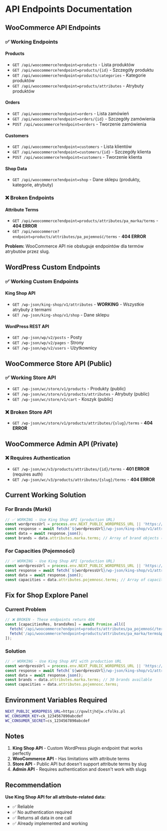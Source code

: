 # API Endpoints Documentation

## WooCommerce API Endpoints

### ✅ Working Endpoints

#### Products
- `GET /api/woocommerce?endpoint=products` - Lista produktów
- `GET /api/woocommerce?endpoint=products/{id}` - Szczegóły produktu
- `GET /api/woocommerce?endpoint=products/categories` - Kategorie produktów
- `GET /api/woocommerce?endpoint=products/attributes` - Atrybuty produktów

#### Orders
- `GET /api/woocommerce?endpoint=orders` - Lista zamówień
- `GET /api/woocommerce?endpoint=orders/{id}` - Szczegóły zamówienia
- `POST /api/woocommerce?endpoint=orders` - Tworzenie zamówienia

#### Customers
- `GET /api/woocommerce?endpoint=customers` - Lista klientów
- `GET /api/woocommerce?endpoint=customers/{id}` - Szczegóły klienta
- `POST /api/woocommerce?endpoint=customers` - Tworzenie klienta

#### Shop Data
- `GET /api/woocommerce?endpoint=shop` - Dane sklepu (produkty, kategorie, atrybuty)

### ❌ Broken Endpoints

#### Attribute Terms
- `GET /api/woocommerce?endpoint=products/attributes/pa_marka/terms` - **404 ERROR**
- `GET /api/woocommerce?endpoint=products/attributes/pa_pojemność/terms` - **404 ERROR**

**Problem:** WooCommerce API nie obsługuje endpointów dla termów atrybutów przez slug.

## WordPress Custom Endpoints

### ✅ Working Custom Endpoints

#### King Shop API
- `GET /wp-json/king-shop/v1/attributes` - **WORKING** - Wszystkie atrybuty z termami
- `GET /wp-json/king-shop/v1/shop` - Dane sklepu

#### WordPress REST API
- `GET /wp-json/wp/v2/posts` - Posty
- `GET /wp-json/wp/v2/pages` - Strony
- `GET /wp-json/wp/v2/users` - Użytkownicy

## WooCommerce Store API (Public)

### ✅ Working Store API
- `GET /wp-json/wc/store/v1/products` - Produkty (public)
- `GET /wp-json/wc/store/v1/products/attributes` - Atrybuty (public)
- `GET /wp-json/wc/store/v1/cart` - Koszyk (public)

### ❌ Broken Store API
- `GET /wp-json/wc/store/v1/products/attributes/{slug}/terms` - **404 ERROR**

## WooCommerce Admin API (Private)

### ❌ Requires Authentication
- `GET /wp-json/wc/v3/products/attributes/{id}/terms` - **401 ERROR** (requires auth)
- `GET /wp-json/wc/v3/products/attributes/{slug}/terms` - **404 ERROR**

## Current Working Solution

### For Brands (Marki)
```javascript
// ✅ WORKING - Use King Shop API (production URL)
const wordpressUrl = process.env.NEXT_PUBLIC_WORDPRESS_URL || 'https://qvwltjhdjw.cfolks.pl';
const response = await fetch(`${wordpressUrl}/wp-json/king-shop/v1/attributes`);
const data = await response.json();
const brands = data.attributes.marka.terms; // Array of brand objects (30 brands)
```

### For Capacities (Pojemności)
```javascript
// ✅ WORKING - Use King Shop API (production URL)
const wordpressUrl = process.env.NEXT_PUBLIC_WORDPRESS_URL || 'https://qvwltjhdjw.cfolks.pl';
const response = await fetch(`${wordpressUrl}/wp-json/king-shop/v1/attributes`);
const data = await response.json();
const capacities = data.attributes.pojemnosc.terms; // Array of capacity objects
```

## Fix for Shop Explore Panel

### Current Problem
```javascript
// ❌ BROKEN - These endpoints return 404
const [capacitiesRes, brandsRes] = await Promise.all([
  fetch('/api/woocommerce?endpoint=products/attributes/pa_pojemność/terms&per_page=100'),
  fetch('/api/woocommerce?endpoint=products/attributes/pa_marka/terms&per_page=100')
]);
```

### Solution
```javascript
// ✅ WORKING - Use King Shop API with production URL
const wordpressUrl = process.env.NEXT_PUBLIC_WORDPRESS_URL || 'https://qvwltjhdjw.cfolks.pl';
const response = await fetch(`${wordpressUrl}/wp-json/king-shop/v1/attributes`);
const data = await response.json();
const brands = data.attributes.marka.terms; // 30 brands available
const capacities = data.attributes.pojemnosc.terms;
```

## Environment Variables Required

```bash
NEXT_PUBLIC_WORDPRESS_URL=https://qvwltjhdjw.cfolks.pl
WC_CONSUMER_KEY=ck_1234567890abcdef
WC_CONSUMER_SECRET=cs_1234567890abcdef
```

## Notes

1. **King Shop API** - Custom WordPress plugin endpoint that works perfectly
2. **WooCommerce API** - Has limitations with attribute terms
3. **Store API** - Public API but doesn't support attribute terms by slug
4. **Admin API** - Requires authentication and doesn't work with slugs

## Recommendation

**Use King Shop API for all attribute-related data:**
- ✅ Reliable
- ✅ No authentication required
- ✅ Returns all data in one call
- ✅ Already implemented and working
